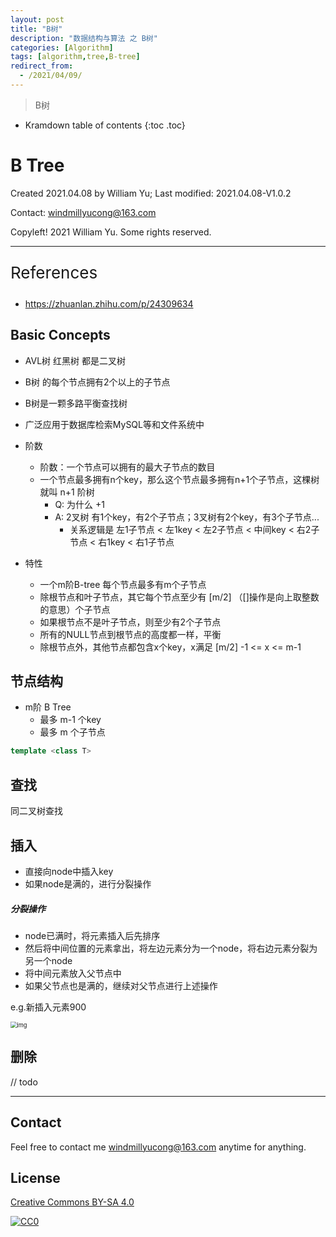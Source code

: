 ```yaml
---
layout: post
title: "B树"
description: "数据结构与算法 之 B树"
categories: [Algorithm]
tags: [algorithm,tree,B-tree]
redirect_from:
  - /2021/04/09/
---
```


>  B树

* Kramdown table of contents
{:toc .toc}
# B Tree

Created 2021.04.08 by William Yu; Last modified: 2021.04.08-V1.0.2

Contact: [windmillyucong@163.com](mailto:windmillyucong@163.com)

Copyleft! 2021 William Yu. Some rights reserved.

---

<p style="font-size:26px;color:;text-align:left;">References</p> 

- https://zhuanlan.zhihu.com/p/24309634

## Basic Concepts

- AVL树 红黑树 都是二叉树
- B树 的每个节点拥有2个以上的子节点
- B树是一颗多路平衡查找树
- 广泛应用于数据库检索MySQL等和文件系统中

- 阶数

  - 阶数：一个节点可以拥有的最大子节点的数目
  - 一个节点最多拥有n个key，那么这个节点最多拥有n+1个子节点，这棵树就叫 n+1 阶树
    - Q: 为什么 +1
    - A: 2叉树 有1个key，有2个子节点；3叉树有2个key，有3个子节点...
      - 关系逻辑是 左1子节点 < 左1key < 左2子节点 < 中间key < 右2子节点 < 右1key < 右1子节点 

- 特性

  - 一个m阶B-tree 每个节点最多有m个子节点
  - 除根节点和叶子节点，其它每个节点至少有 [m/2] （[]操作是向上取整数的意思）个子节点
  - 如果根节点不是叶子节点，则至少有2个子节点
  - 所有的NULL节点到根节点的高度都一样，平衡
  - 除根节点外，其他节点都包含x个key，x满足 [m/2] -1 <= x <= m-1

  

## 节点结构

- m阶 B Tree
  - 最多 m-1 个key
  - 最多 m 个子节点

```c++
template <class T>


```

## 查找

同二叉树查找



## 插入

- 直接向node中插入key
- 如果node是满的，进行分裂操作

##### 分裂操作

- node已满时，将元素插入后先排序
- 然后将中间位置的元素拿出，将左边元素分为一个node，将右边元素分裂为另一个node
- 将中间元素放入父节点中
- 如果父节点也是满的，继续对父节点进行上述操作

e.g.新插入元素900

<img src="https://pic1.zhimg.com/80/v2-19c2afb9282e50971e44d6dca939f8f8_720w.png" alt="img" style="zoom:66%;" />

## 删除

// todo



------




## Contact

Feel free to contact me [windmillyucong@163.com](mailto:windmillyucong@163.com) anytime for anything.


## License

[Creative Commons BY-SA 4.0](http://creativecommons.org/licenses/by-sa/4.0/)

[![CC0](http://i.creativecommons.org/p/zero/1.0/88x31.png)](http://creativecommons.org/publicdomain/zero/1.0/)